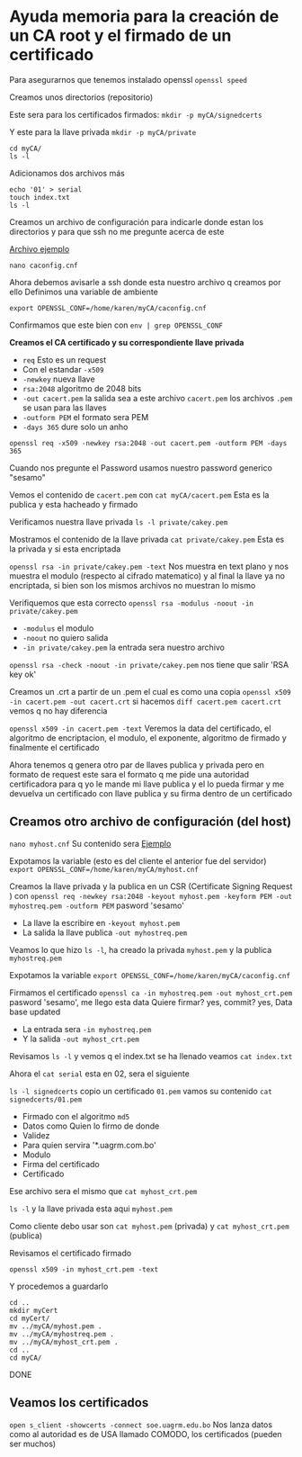 # Ayuda memoria para la creación de un CA root y el firmado de un certificado

Para asegurarnos que tenemos instalado openssl
`openssl speed`

Creamos unos directorios (repositorio)

Este sera para los certificados firmados: `mkdir -p myCA/signedcerts`

Y este para la llave privada `mkdir -p myCA/private`

```
cd myCA/
ls -l
```

Adicionamos dos archivos más

```
echo '01' > serial
touch index.txt
ls -l
```

Creamos un archivo de configuración para indicarle donde estan los directorios y para que ssh no me pregunte acerca de este

[Archivo ejemplo](./caconfig-cnf)

`nano caconfig.cnf`

Ahora debemos avisarle a ssh donde esta nuestro archivo q creamos por ello Definimos una variable de ambiente

`export OPENSSL_CONF=/home/karen/myCA/caconfig.cnf`

Confirmamos que este bien con `env | grep OPENSSL_CONF`

**Creamos el CA certificado y su correspondiente llave privada**

- `req` Esto es un request
- Con el estandar `-x509`
- `-newkey` nueva llave
- `rsa:2048` algoritmo de 2048 bits
- `-out cacert.pem` la salida sea a este archivo `cacert.pem` los archivos `.pem` se usan para las llaves
- `-outform PEM` el formato sera PEM
- `-days 365` dure solo un anho

`openssl req -x509 -newkey rsa:2048 -out cacert.pem -outform PEM -days 365`

Cuando nos pregunte el Password usamos nuestro password generico "sesamo"

Vemos el contenido de `cacert.pem` con `cat myCA/cacert.pem` Esta es la publica y esta hacheado y firmado

Verificamos nuestra llave privada `ls -l private/cakey.pem`

Mostramos el contenido de la llave privada `cat private/cakey.pem` Esta es la privada y si esta encriptada

`openssl rsa -in private/cakey.pem -text` Nos muestra en text plano y nos muestra el modulo (respecto al cifrado matematico) y al final la llave ya no encriptada, si bien son los mismos archivos no muestran lo mismo

Verifiquemos que esta correcto `openssl rsa -modulus -noout -in private/cakey.pem`

- `-modulus` el modulo
- `-noout` no quiero salida
- `-in private/cakey.pem` la entrada sera nuestro archivo

`openssl rsa -check -noout -in private/cakey.pem` nos tiene que salir 'RSA key ok'

<!-- ```
openssl rsa -modulus -noout -in private/cakey.pem |openssl md5
ls -l
``` -->

Creamos un .crt a partir de un .pem el cual es como una copia `openssl x509 -in cacert.pem -out cacert.crt` si hacemos `diff cacert.pem cacert.crt` vemos q no hay diferencia

`openssl x509 -in cacert.pem -text` Veremos la data del certificado, el algoritmo de encriptacion, el modulo, el exponente, algoritmo de firmado y finalmente el certificado

Ahora tenemos q genera otro par de llaves publica y privada pero en formato de request este sara el formato q me pide una autoridad certificadora para q yo le mande mi llave publica y el lo pueda firmar y me devuelva un certificado con llave publica y su firma dentro de un certificado

## Creamos otro archivo de configuración (del host)

`nano myhost.cnf` Su contenido sera [Ejemplo](./myhost-cnf)

Expotamos la variable (esto es del cliente el anterior fue del servidor) `export OPENSSL_CONF=/home/karen/myCA/myhost.cnf`

Creamos la llave privada y la publica en un CSR (Certificate Signing Request ) con `openssl req -newkey rsa:2048 -keyout myhost.pem -keyform PEM -out myhostreq.pem -outform PEM` pasword 'sesamo'

- La llave la escribire en `-keyout myhost.pem `
- La salida la llave publica `-out myhostreq.pem`

Veamos lo que hizo `ls -l`, ha creado la privada `myhost.pem` y la publica `myhostreq.pem`

Expotamos la variable `export OPENSSL_CONF=/home/karen/myCA/caconfig.cnf`

Firmamos el certificado `openssl ca -in myhostreq.pem -out myhost_crt.pem` pasword 'sesamo', me llego esta data Quiere firmar? yes, commit? yes, Data base updated

- La entrada sera `-in myhostreq.pem`
- Y la salida `-out myhost_crt.pem`

Revisamos `ls -l` y vemos q el index.txt se ha llenado veamos `cat index.txt`

Ahora el `cat serial` esta en 02, sera el siguiente

`ls -l signedcerts` copio un certificado `01.pem` vamos su contenido `cat signedcerts/01.pem`

- Firmado con el algoritmo `md5`
- Datos como Quien lo firmo de donde
- Validez
- Para quien servira '\*.uagrm.com.bo'
- Modulo
- Firma del certificado
- Certificado

Ese archivo sera el mismo que `cat myhost_crt.pem`

`ls -l` y la llave privada esta aqui `myhost.pem`

Como cliente debo usar son `cat myhost.pem` (privada) y `cat myhost_crt.pem` (publica)

<!-- No se vio en el video -->

Revisamos el certificado firmado

`openssl x509 -in myhost_crt.pem -text`

Y procedemos a guardarlo

```
cd ..
mkdir myCert
cd myCert/
mv ../myCA/myhost.pem .
mv ../myCA/myhostreq.pem .
mv ../myCA/myhost_crt.pem .
cd ..
cd myCA/
```

<!-- End No se vio en el video -->

DONE

## Veamos los certificados

`open s_client -showcerts -connect soe.uagrm.edu.bo` Nos lanza datos como al autoridad es de USA llamado COMODO, los certificados (pueden ser muchos)
